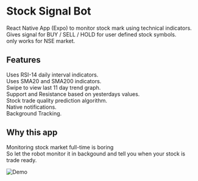 # Stock Signal Bot
React Native App (Expo) to monitor stock mark using technical indicators.  
Gives signal for BUY / SELL / HOLD for user defined stock symbols.  
only works for NSE market.  

## Features  
  Uses RSI-14 daily interval indicators.  
  Uses SMA20 and SMA200 indicators.  
  Swipe to view last 11 day trend graph.  
  Support and Resistance based on yesterdays values.  
  Stock trade quality prediction algorithm.  
  Native notifications.  
  Background Tracking.  

## Why this app  
Monitoring stock market full-time is boring  
So let the robot monitor it in backgound and tell you when your stock is trade ready.
  
![Demo](https://user-images.githubusercontent.com/32586986/126036568-ffaf16f2-889b-43db-814c-a07aec39f4a8.PNG)



